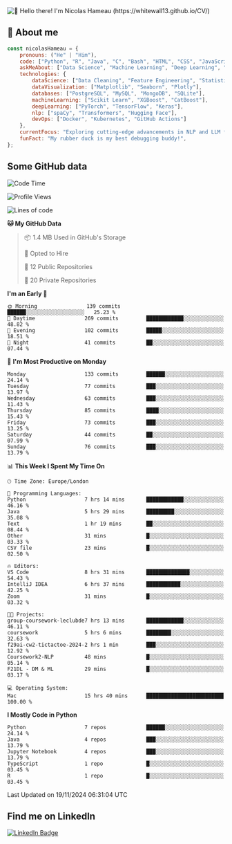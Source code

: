 <img src="assets/intro.gif" alt="👋 Hello there! I'm Nicolas Hameau (https://whitewall13.github.io/CV/)" title="👋 Hello there! I'm Nicolas Hameau"/>

<!---visitors number here--->

## :book: About me

```javascript
const nicolasHameau = {
    pronouns: ("He" | "Him"),
    code: ["Python", "R", "Java", "C", "Bash", "HTML", "CSS", "JavaScript", "PHP", "SQL"],
    askMeAbout: ["Data Science", "Machine Learning", "Deep Learning", "NLP", "LLM", "Computer Vision", "MLOps"],
    technologies: {
        dataScience: ["Data Cleaning", "Feature Engineering", "Statistical Analysis"],
        dataVisualization: ["Matplotlib", "Seaborn", "Plotly"],
        databases: ["PostgreSQL", "MySQL", "MongoDB", "SQLite"],
        machineLearning: ["Scikit Learn", "XGBoost", "CatBoost"],
        deepLearning: ["PyTorch", "TensorFlow", "Keras"],
        nlp: ["spaCy", "Transformers", "Hugging Face"],
        devOps: ["Docker", "Kubernetes", "GitHub Actions"]
    },
    currentFocus: "Exploring cutting-edge advancements in NLP and LLM fine-tuning",
    funFact: "My rubber duck is my best debugging buddy!",
};
```
## Some GitHub data

<!--START_SECTION:waka-->
![Code Time](http://img.shields.io/badge/Code%20Time-24%20hrs%2022%20mins-blue)

![Profile Views](http://img.shields.io/badge/Profile%20Views-0-blue)

![Lines of code](https://img.shields.io/badge/From%20Hello%20World%20I%27ve%20Written-5.8%20million%20lines%20of%20code-blue)

**🐱 My GitHub Data** 

> 📦 1.4 MB Used in GitHub's Storage 
 > 
> 💼 Opted to Hire
 > 
> 📜 12 Public Repositories 
 > 
> 🔑 20 Private Repositories 
 > 
**I'm an Early 🐤** 

```text
🌞 Morning                139 commits         ██████░░░░░░░░░░░░░░░░░░░   25.23 % 
🌆 Daytime                269 commits         ████████████░░░░░░░░░░░░░   48.82 % 
🌃 Evening                102 commits         █████░░░░░░░░░░░░░░░░░░░░   18.51 % 
🌙 Night                  41 commits          ██░░░░░░░░░░░░░░░░░░░░░░░   07.44 % 
```
📅 **I'm Most Productive on Monday** 

```text
Monday                   133 commits         ██████░░░░░░░░░░░░░░░░░░░   24.14 % 
Tuesday                  77 commits          ███░░░░░░░░░░░░░░░░░░░░░░   13.97 % 
Wednesday                63 commits          ███░░░░░░░░░░░░░░░░░░░░░░   11.43 % 
Thursday                 85 commits          ████░░░░░░░░░░░░░░░░░░░░░   15.43 % 
Friday                   73 commits          ███░░░░░░░░░░░░░░░░░░░░░░   13.25 % 
Saturday                 44 commits          ██░░░░░░░░░░░░░░░░░░░░░░░   07.99 % 
Sunday                   76 commits          ███░░░░░░░░░░░░░░░░░░░░░░   13.79 % 
```


📊 **This Week I Spent My Time On** 

```text
🕑︎ Time Zone: Europe/London

💬 Programming Languages: 
Python                   7 hrs 14 mins       ████████████░░░░░░░░░░░░░   46.16 % 
Java                     5 hrs 29 mins       █████████░░░░░░░░░░░░░░░░   35.08 % 
Text                     1 hr 19 mins        ██░░░░░░░░░░░░░░░░░░░░░░░   08.44 % 
Other                    31 mins             █░░░░░░░░░░░░░░░░░░░░░░░░   03.33 % 
CSV file                 23 mins             █░░░░░░░░░░░░░░░░░░░░░░░░   02.50 % 

🔥 Editors: 
VS Code                  8 hrs 31 mins       ██████████████░░░░░░░░░░░   54.43 % 
IntelliJ IDEA            6 hrs 37 mins       ███████████░░░░░░░░░░░░░░   42.25 % 
Zoom                     31 mins             █░░░░░░░░░░░░░░░░░░░░░░░░   03.32 % 

🐱‍💻 Projects: 
group-coursework-leclubde7 hrs 13 mins       ████████████░░░░░░░░░░░░░   46.11 % 
coursework               5 hrs 6 mins        ████████░░░░░░░░░░░░░░░░░   32.63 % 
f29ai-cw2-tictactoe-2024-2 hrs 1 min         ███░░░░░░░░░░░░░░░░░░░░░░   12.92 % 
Coursework2-NLP          48 mins             █░░░░░░░░░░░░░░░░░░░░░░░░   05.14 % 
F21DL - DM & ML          29 mins             █░░░░░░░░░░░░░░░░░░░░░░░░   03.17 % 

💻 Operating System: 
Mac                      15 hrs 40 mins      █████████████████████████   100.00 % 
```

**I Mostly Code in Python** 

```text
Python                   7 repos             ██████░░░░░░░░░░░░░░░░░░░   24.14 % 
Java                     4 repos             ███░░░░░░░░░░░░░░░░░░░░░░   13.79 % 
Jupyter Notebook         4 repos             ███░░░░░░░░░░░░░░░░░░░░░░   13.79 % 
TypeScript               1 repo              █░░░░░░░░░░░░░░░░░░░░░░░░   03.45 % 
R                        1 repo              █░░░░░░░░░░░░░░░░░░░░░░░░   03.45 % 
```




 Last Updated on 19/11/2024 06:31:04 UTC
<!--END_SECTION:waka-->

## Find me on LinkedIn
<div id="badges">
  <a href="https://www.linkedin.com/in/nicolas-hameau-13242002/">
    <img src="https://img.shields.io/badge/LinkedIn-blue?style=for-the-badge&logo=linkedin&logoColor=white" alt="LinkedIn Badge"/>
  </a>
</div>



